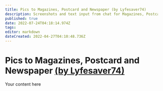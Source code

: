 ```yaml
---
title: Pics to Magazines, Postcard and Newspaper (by Lyfesaver74)
description: Screenshots and text input from chat for Magazines, Postcard, and Newspaper
published: true
date: 2022-07-24T04:18:14.974Z
tags: 
editor: markdown
dateCreated: 2022-04-27T04:10:48.736Z
---
```


# Pics to Magazines, Postcard and Newspaper [(by Lyfesaver74)](https://www.twitch.tv/lyfesaver74)
Your content here